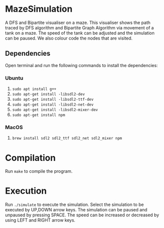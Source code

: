 # MazeSimulation
A DFS and Bipartite visualiser on a maze. This visualiser shows the path traced by DFS algorithm and Bipartite Graph Algorithm via movement of a tank on a maze.
The speed of the tank can be adjusted and the simulation can be paused. We also colour code the nodes that are visited.

## Dependencies
Open terminal and run the following commands to install the dependencies:
### Ubuntu
1. `sudo apt install g++`
2. `sudo apt-get install -libsdl2-dev`
3. `sudo apt-get install -libsdl2-ttf-dev`
4. `sudo apt-get install -libsdl2-net-dev`
5. `sudo apt-get install -libsdl2-mixer-dev`
6. `sudo apt-get install npm`

### MacOS
1. `brew install sdl2 sdl2_ttf sdl2_net sdl2_mixer npm`

# Compilation
Run `make` to compile the program.

# Execution
Run `./simulate` to execute the simulation. Select the simulation to be executed by UP,DOWN arrow keys. The simulation can be paused and unpaused by pressing SPACE. The speed can be increased or decreased by using LEFT and RIGHT arrow keys.

